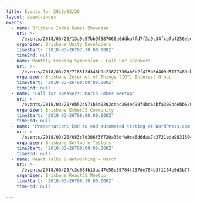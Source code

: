 ```yaml
---
title: Events for 2018/03/26
layout: event-index
events:
  - name: Brisbane Indie Games Showcase
    uri: >-
      /events/2018/03/26/13a9c57bb9f587060a0ddba4fd7f3a9c34fce7b4256ebe9fb58fe373faf37222
    organizer: Brisbane Unity Developers
    timeStart: '2018-03-26T07:30:00.000Z'
    timeEnd: null
  - name: Monthly Evening Symposium - Call For Speakers
    uri: >-
      /events/2018/03/26/718512d346b9c23827736ab0b2f415b5d409d5177489ebd483e5c735c0c2ccfc
    organizer: Brisbane Internet of Things (IOT) Interest Group
    timeStart: '2018-03-26T08:00:00.000Z'
    timeEnd: null
  - name: 'Call for speakers: March Ember meetup'
    uri: >-
      /events/2018/03/26/eb524571b5a0202ceac264ed99f4bd64bfa309bcebb6295ef236e02061e8fa2a
    organizer: Brisbane EmberJS Community
    timeStart: '2018-03-26T08:00:00.000Z'
    timeEnd: null
  - name: 'Presentation: End to end automated testing at WordPress.com'
    uri: >-
      /events/2018/03/26/083c7d306f3f720a36dfe9ce6d6daa7c3721eda983150473dc951f26e5f2894e
    organizer: Brisbane Software Testers
    timeStart: '2018-03-26T08:00:00.000Z'
    timeEnd: null
  - name: React Talks & Networking — March
    uri: >-
      /events/2018/03/26/c3e084b13aa47e58d55784f237de784b3f1184e0d3b77f403f576bb49cc53f94
    organizer: Brisbane ReactJS Meetup
    timeStart: '2018-03-26T08:30:00.000Z'
    timeEnd: null

---
```

